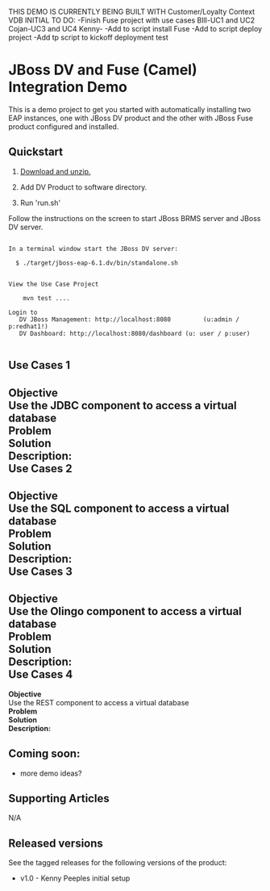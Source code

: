 THIS DEMO IS CURRENTLY BEING BUILT WITH Customer/Loyalty Context VDB
INITIAL TO DO:
-Finish Fuse project with use cases
BIll-UC1 and UC2
Cojan-UC3 and UC4
Kenny-
-Add to script install Fuse
-Add to script deploy project
-Add tp script to kickoff deployment test

JBoss DV and Fuse (Camel) Integration Demo
======================================
This is a demo project to get you started with automatically installing two EAP instances, one with JBoss 
DV product and the other with JBoss Fuse product configured and installed.

Quickstart
----------

1. [Download and unzip.](https://github.com/DataVirtualizationByExample/dv-fuse-integration-demo/archive/master.zip)

2. Add DV Product to software directory.

3. Run 'run.sh'

Follow the instructions on the screen to start JBoss BRMS server and JBoss DV server.

   ```
                                                                                       
   In a terminal window start the JBoss DV server:                                         
                                                                                       
     $ ./target/jboss-eap-6.1.dv/bin/standalone.sh   
   
                                                                                                                                                                         
   View the Use Case Project                                                                     
                                                                                       
       mvn test ....                                                   

   Login to 
      DV JBoss Management: http://localhost:8080         (u:admin / p:redhat1!)  
      DV Dashboard: http://localhost:8080/dashboard	(u: user / p:user)  


   ```

Use Cases 1 
------------  
**Objective**   
Use the JDBC component to access a virtual database  
**Problem**   
**Solution**   
**Description:**  
Use Cases 2 
------------  
**Objective**   
Use the SQL component to access a virtual database  
**Problem**   
**Solution**   
**Description:**  
Use Cases 3 
------------  
**Objective**   
Use the Olingo component to access a virtual database  
**Problem**   
**Solution**   
**Description:**  
Use Cases 4 
------------  
**Objective**   
Use the REST component to access a virtual database  
**Problem**   
**Solution**   
**Description:**  

Coming soon:
------------
   
   * more demo ideas?


Supporting Articles
-------------------
N/A  

Released versions
-----------------

See the tagged releases for the following versions of the product:

- v1.0 - Kenny Peeples initial setup
